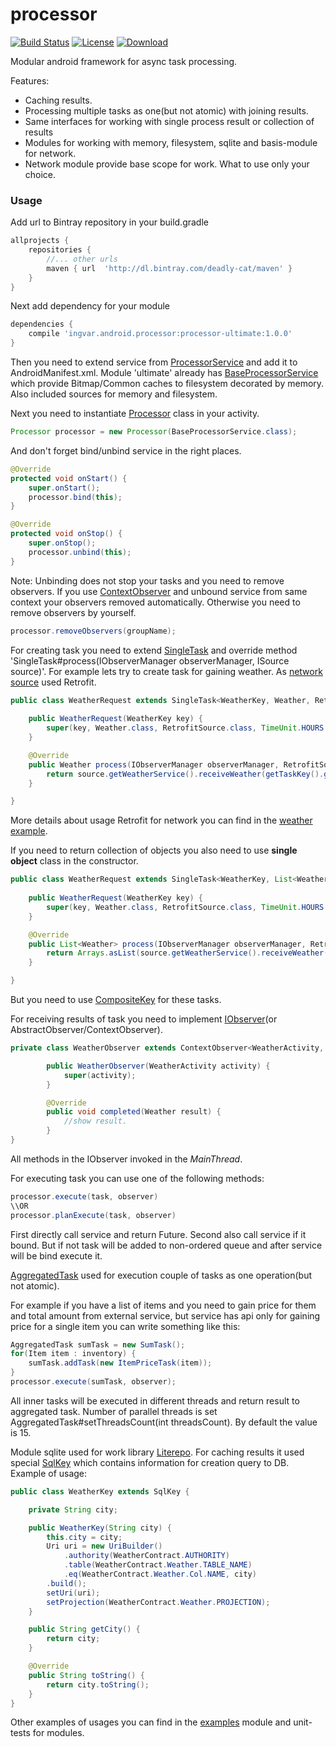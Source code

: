 # processor

[![Build Status](https://travis-ci.org/deadly-cat/processor.svg?branch=master)](https://travis-ci.org/deadly-cat/processor)
[![License](https://raw.githubusercontent.com/novoda/novoda/master/assets/btn_apache_lisence.png)](LICENSE.txt)
[![Download](https://api.bintray.com/packages/deadly-cat/maven/processor-ultimate/images/download.svg) ](https://bintray.com/deadly-cat/maven/processor-ultimate/_latestVersion)

Modular android framework for async task processing.

Features:
* Caching results.
* Processing multiple tasks as one(but not atomic) with joining results.
* Same interfaces for working with single process result or collection of results
* Modules for working with memory, filesystem, sqlite and basis-module for network.
* Network module provide base scope for work. What to use only your choice.


### Usage

Add url to Bintray repository in your build.gradle
```groovy
allprojects {
    repositories {
        //... other urls
        maven { url  'http://dl.bintray.com/deadly-cat/maven' }
    }
}
```

Next add dependency for your module
```groovy
dependencies {
    compile 'ingvar.android.processor:processor-ultimate:1.0.0'
}
```

Then you need to extend service from [ProcessorService](https://github.com/deadly-cat/processor/blob/master/processor/src/main/java/ingvar/android/processor/service/ProcessorService.java) and add it to AndroidManifest.xml.
Module 'ultimate' already has [BaseProcessorService](https://github.com/deadly-cat/processor/blob/master/processor-ultimate/src/main/java/ingvar/android/processor/ultimate/service/BaseProcessorService.java) which provide Bitmap/Common caches to filesystem decorated by memory. Also included sources for memory and filesystem.

Next you need to instantiate [Processor](https://github.com/deadly-cat/processor/blob/master/processor/src/main/java/ingvar/android/processor/service/Processor.java) class in your activity.
```java
Processor processor = new Processor(BaseProcessorService.class);
```

And don't forget bind/unbind service in the right places.
```java
@Override
protected void onStart() {
    super.onStart();
    processor.bind(this);
}

@Override
protected void onStop() {
    super.onStop();
    processor.unbind(this);
}
```
Note: Unbinding does not stop your tasks and you need to remove observers. If you use [ContextObserver](https://github.com/deadly-cat/processor/blob/master/processor/src/main/java/ingvar/android/processor/observation/ContextObserver.java) and unbound service from same context your observers removed automatically. Otherwise you need to remove observers by yourself.
```java
processor.removeObservers(groupName);
```

For creating task you need to extend [SingleTask](https://github.com/deadly-cat/processor/blob/master/processor/src/main/java/ingvar/android/processor/task/SingleTask.java) and override method 'SingleTask#process(IObserverManager observerManager, ISource source)'.
For example lets try to create task for gaining weather. As [network source](https://github.com/deadly-cat/processor/blob/master/examples/src/main/java/ingvar/android/processor/examples/weather/network/RetrofitSource.java) used Retrofit.
```java
public class WeatherRequest extends SingleTask<WeatherKey, Weather, RetrofitSource> {
	
	public WeatherRequest(WeatherKey key) {
        super(key, Weather.class, RetrofitSource.class, TimeUnit.HOURS.toMillis(1));
    }

    @Override
    public Weather process(IObserverManager observerManager, RetrofitSource source) {
        return source.getWeatherService().receiveWeather(getTaskKey().getCity());
    }

}
```
More details about usage Retrofit for network you can find in the [weather example](https://github.com/deadly-cat/processor/tree/master/examples/src/main/java/ingvar/android/processor/examples/weather).

If you need to return collection of objects you also need to use **single object** class in the constructor.
```java
public class WeatherRequest extends SingleTask<WeatherKey, List<Weather>, RetrofitSource> {
	
	public WeatherRequest(WeatherKey key) {
        super(key, Weather.class, RetrofitSource.class, TimeUnit.HOURS.toMillis(1));
    }

    @Override
    public List<Weather> process(IObserverManager observerManager, RetrofitSource source) {
        return Arrays.asList(source.getWeatherService().receiveWeather(getTaskKey().getCity()));
    }

}
```
But you need to use [CompositeKey](https://github.com/deadly-cat/processor/blob/master/processor/src/main/java/ingvar/android/processor/persistence/CompositeKey.java) for these tasks.

For receiving results of task you need to implement [IObserver](https://github.com/deadly-cat/processor/blob/master/processor/src/main/java/ingvar/android/processor/observation/IObserver.java)(or AbstractObserver/ContextObserver).
```java
private class WeatherObserver extends ContextObserver<WeatherActivity, Weather> {

        public WeatherObserver(WeatherActivity activity) {
            super(activity);
        }

        @Override
        public void completed(Weather result) {
        	//show result.
        }
}
```
All methods in the IObserver invoked in the *MainThread*.

For executing task you can use one of the following methods:
```java
processor.execute(task, observer)
\\OR
processor.planExecute(task, observer)
```
First directly call service and return Future.
Second also call service if it bound. But if not task will be added to non-ordered queue and after service will be bind execute it.

[AggregatedTask](https://github.com/deadly-cat/processor/blob/master/processor/src/main/java/ingvar/android/processor/task/AggregatedTask.java) used for execution couple of tasks as one operation(but not atomic).

For example if you have a list of items and you need to gain price for them and total amount from external service, but service has api only for gaining price for a single item you can write something like this:
```java
AggregatedTask sumTask = new SumTask();
for(Item item : inventory) {
	sumTask.addTask(new ItemPriceTask(item));
}
processor.execute(sumTask, observer);
```
All inner tasks will be executed in different threads and return result to aggregated task. Number of parallel threads is set AggregatedTask#setThreadsCount(int threadsCount). By default the value is 15.


Module sqlite used for work library [Literepo](https://github.com/deadly-cat/literepo).
For caching results it used special [SqlKey](https://github.com/deadly-cat/processor/blob/master/processor-sqlite/src/main/java/ingvar/android/processor/sqlite/persistence/SqlKey.java) which contains information for creation query to DB.
Example of usage:
```java
public class WeatherKey extends SqlKey {

    private String city;

    public WeatherKey(String city) {
        this.city = city;
        Uri uri = new UriBuilder()
            .authority(WeatherContract.AUTHORITY)
            .table(WeatherContract.Weather.TABLE_NAME)
            .eq(WeatherContract.Weather.Col.NAME, city)
        .build();
        setUri(uri);
        setProjection(WeatherContract.Weather.PROJECTION);
    }

    public String getCity() {
        return city;
    }

    @Override
    public String toString() {
        return city.toString();
    }
}
```

Other examples of usages you can find in the [examples](https://github.com/deadly-cat/processor/tree/master/examples/src/main/java/ingvar/android/processor/examples) module and unit-tests for modules.
